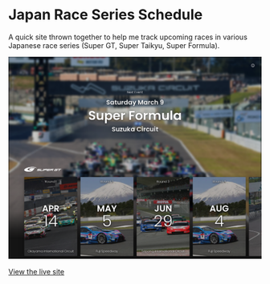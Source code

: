 # Japan Race Series Schedule

A quick site thrown together to help me track upcoming races in various Japanese race series (Super GT, Super Taikyu, Super Formula).

![Japan Race Series Schedule Webpage Screenshot](images/jp-race-schedule.png)

[View the live site](https://chrisephoto.github.io/jp-race-schedule/)
